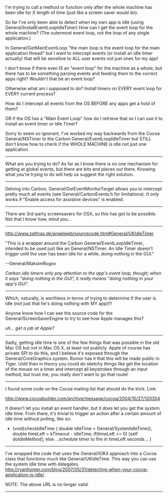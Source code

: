 I'm trying to call a method or function only after the whole machine has been idle for X length of time (just like a screen saver would do).

So far I've only been able to detect when my own app is idle (using General/InstallEventLoopIdleTimer)
How can I get the event loop for the whole machine? (The outermost event loop, not the loop of any single application.)

In General/GetMainEventLoop "the main loop is the event loop for the main application thread" but I want to intercept events (or install an idle timer actually) that will be sensitive to ALL user events not just ones for my app!

I don't know if there even IS an "event loop" for the machine as a whole, but there has to be something parsing events and feeding them to the correct apps right? Wouldn't that be an event loop?

Otherwise what am i supposed to do? Install timers on EVERY event loop for EVERY current process?

How do I intercept all events from the OS BEFORE any apps get a hold of them?

OR if the OS has a "Main Event Loop" how do I retrieve that so I can use it to install an event timer or Idle Timer?

Sorry to seem so ignorant, I've worked my way backwards from the Cocoa General/NSTimer to the Carbon General/EventLoopIdleTimer but STILL don't know how to check if the WHOLE MACHINE is idle not just one application.

----

What are you trying to do? As far as I know there is no one mechanism for getting at global events, but there are bits and pieces out there. Knowing what you're trying to do will help us suggest the right solution.

----

Delving into Carbon, General/GetEventMonitorTarget allows you to intercept pretty much all events (see General/CarbonEvents.h for limitations). It only works if "Enable access for assistive devices" is enabled.

----

There are 3rd-party screensavers for OSX, so this has got to be possible. Not that I know how, mind you...

----

http://www.zathras.de/angelweb/sourcecode.htm#General/UKIdleTimer

"This is a wrapper around the Carbon General/EventLoopIdleTimer, intended to be used just like an General/NSTimer. An Idle Timer doesn't trigger until the user has been idle for a while, doing nothing in the GUI."

--General/MaksimRogov

*Carbon idle timers only pay attention to the app's event loop, though; when it says "doing nothing in the GUI", it really means "doing nothing in your app's GUI".*

----

Which, naturally, is worthless in terms of trying to determine if the user is idle (not just that he's doing nothing with MY app)!!!

Anyone know how I can see the source code for the General/ScreenSaverEngine to try to see how Apple manages this?

*uh... get a job at Apple?*

----

Sadly, getting idle time is one of the few things that was possible in the old Mac OS but not in Mac OS X, at least not publicly. Apple of course has private SPI to do this, and I believe it's exposed through the General/CoreGraphics system. Rumor has it that this will be made public in Tiger. Until then in theory you could do sketchy things like get the location of the mouse on a timer and intercept all keystrokes through an input method, but trust me, you really don't want to go that route!

----

I found some code on the Cocoa mailing list that should do the trick. Link:

http://www.cocoabuilder.com/archive/message/cocoa/2004/10/27/120354

It doesn't let you install an event handler, but it does let you get the system idle time. From there, it's trivial to trigger an action after a certain amount of idle time without polling, like so:
    
- (void)checkIdleTime {
    double idleTime = General/SystemIdleTime();
    double timeLeft = kTimeout - idleTime;
    if(timeLeft <= 0)
        [self doIdleMethod];
    else
        ...schedule timer to fire in timeLeft seconds...
}


----

I've wrapped the code that uses the General/IOKit approach into a Cocoa class that functions much like General/UKIdleTime. This way you can use the system idle time with delegates.
http://ryanhomer.com/blog/2007/05/31/detecting-when-your-cocoa-application-is-idle/

NOTE:  The above URL is no longer valid.

----